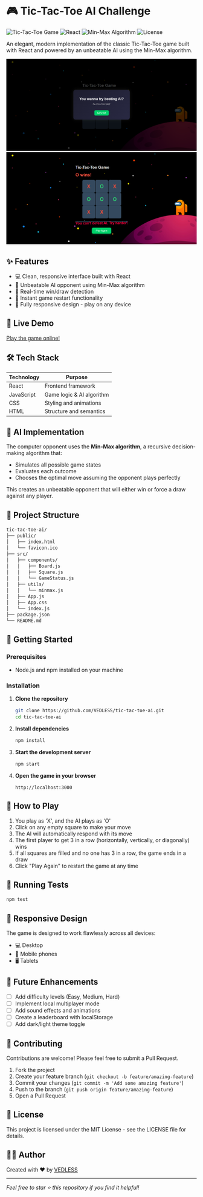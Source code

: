 # 🎮 Tic-Tac-Toe AI Challenge

![Tic-Tac-Toe Game](https://img.shields.io/badge/Game-Tic--Tac--Toe-blue)
![React](https://img.shields.io/badge/Built%20with-React-61DAFB?logo=react)
![Min-Max Algorithm](https://img.shields.io/badge/AI-Min--Max%20Algorithm-red)
![License](https://img.shields.io/badge/License-MIT-green)

An elegant, modern implementation of the classic Tic-Tac-Toe game built with React and powered by an unbeatable AI using the Min-Max algorithm.

<img src="./assets/ss2.png" >
<img src="./assets/ss1.png" >


## ✨ Features

- 💻 Clean, responsive interface built with React
- 🧠 Unbeatable AI opponent using Min-Max algorithm
- 🎯 Real-time win/draw detection
- 🔄 Instant game restart functionality
- 📱 Fully responsive design - play on any device

## 🚀 Live Demo

[Play the game online!](https://VEDLESS.github.io/tic-tac-toe-ai.git/) 

## 🛠️ Tech Stack

| Technology | Purpose |
|------------|---------|
| React | Frontend framework |
| JavaScript | Game logic & AI algorithm |
| CSS | Styling and animations |
| HTML | Structure and semantics |

## 🤖 AI Implementation

The computer opponent uses the **Min-Max algorithm**, a recursive decision-making algorithm that:
- Simulates all possible game states
- Evaluates each outcome
- Chooses the optimal move assuming the opponent plays perfectly

This creates an unbeatable opponent that will either win or force a draw against any player.

## 📂 Project Structure

```
tic-tac-toe-ai/
├── public/
│   ├── index.html
│   └── favicon.ico
├── src/
│   ├── components/
│   │   ├── Board.js
│   │   ├── Square.js
│   │   └── GameStatus.js
│   ├── utils/
│   │   └── minmax.js
│   ├── App.js
│   ├── App.css
│   └── index.js
├── package.json
└── README.md
```

## 🚀 Getting Started

### Prerequisites
- Node.js and npm installed on your machine

### Installation

1. **Clone the repository**
   ```bash
   git clone https://github.com/VEDLESS/tic-tac-toe-ai.git
   cd tic-tac-toe-ai
   ```

2. **Install dependencies**
   ```bash
   npm install
   ```

3. **Start the development server**
   ```bash
   npm start
   ```

4. **Open the game in your browser**
   ```
   http://localhost:3000
   ```

## 🎯 How to Play

1. You play as 'X', and the AI plays as 'O'
2. Click on any empty square to make your move
3. The AI will automatically respond with its move
4. The first player to get 3 in a row (horizontally, vertically, or diagonally) wins
5. If all squares are filled and no one has 3 in a row, the game ends in a draw
6. Click "Play Again" to restart the game at any time

## 🧪 Running Tests

```bash
npm test
```

## 📱 Responsive Design

The game is designed to work flawlessly across all devices:
- 💻 Desktop
- 📱 Mobile phones
- 🖥️ Tablets

## 🔮 Future Enhancements

- [ ] Add difficulty levels (Easy, Medium, Hard)
- [ ] Implement local multiplayer mode
- [ ] Add sound effects and animations
- [ ] Create a leaderboard with localStorage
- [ ] Add dark/light theme toggle

## 🤝 Contributing

Contributions are welcome! Please feel free to submit a Pull Request.

1. Fork the project
2. Create your feature branch (`git checkout -b feature/amazing-feature`)
3. Commit your changes (`git commit -m 'Add some amazing feature'`)
4. Push to the branch (`git push origin feature/amazing-feature`)
5. Open a Pull Request

## 📜 License

This project is licensed under the MIT License - see the LICENSE file for details.

## 👨‍💻 Author

Created with ❤️ by [VEDLESS](https://github.com/VEDLESS)

---

*Feel free to star ⭐ this repository if you find it helpful!*
